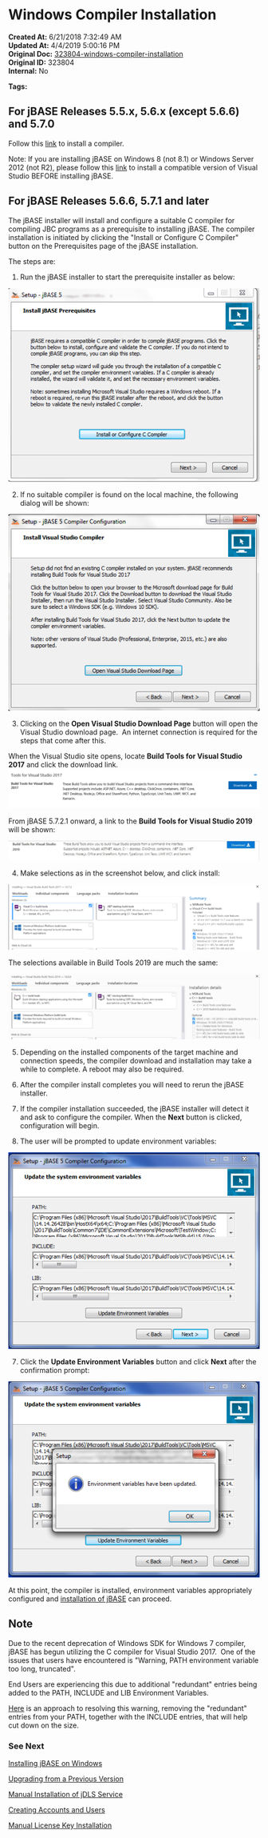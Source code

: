 # Windows Compiler Installation

**Created At:** 6/21/2018 7:32:49 AM  
**Updated At:** 4/4/2019 5:00:16 PM  
**Original Doc:** [323804-windows-compiler-installation](https://docs.jbase.com/36690-installation-guides/323804-windows-compiler-installation)  
**Original ID:** 323804  
**Internal:** No  

**Tags:**
<badge text='windows' vertical='middle' />
<badge text='installation' vertical='middle' />
<badge text='compiler' vertical='middle' />

## For jBASE Releases 5.5.x, 5.6.x (except 5.6.6) and 5.7.0

Follow this [link](./../jbase-release-5.5,-5.6,-5.7.0-%28except-5.6.6%29) to install a compiler.

Note: If you are installing jBASE on Windows 8 (not 8.1) or Windows Server 2012 (not R2), please follow this [link](./../windows-server-2012-&-windows-8-compiler-installation) to install a compatible version of Visual Studio BEFORE installing jBASE.

## For jBASE Releases 5.6.6, 5.7.1 and later

The jBASE installer will install and configure a suitable C compiler for compiling JBC programs as a prerequisite to installing jBASE. The compiler installation is initiated by clicking the "Install or Configure C Compiler" button on the Prerequisites page of the jBASE installation.

The steps are:

1. Run the jBASE installer to start the prerequisite installer as below:

![323804-windows-compiler-installation: 1529567469018-pre-requisites-1](./1529567469018-pre-requisites-1.png)

2. If no suitable compiler is found on the local machine, the following dialog will be shown:

![323804-windows-compiler-installation: 1529567512150-2](./1529567512150-2.png)

3. Clicking on the **Open Visual Studio Download Page** button will open the Visual Studio download page.  An internet connection is required for the steps that come after this.

When the Visual Studio site opens, locate **Build Tools for Visual Studio 2017** and click the download link.![323804-windows-compiler-installation: 1529567567138-prerequisite-option](./1529567567138-prerequisite-option.png)

From jBASE 5.7.2.1 onward, a link to the **Build Tools for Visual Studio 2019** will be shown:

![323804-windows-compiler-installation: 1554395100531-vs2019buildtools](./1554395100531-vs2019buildtools.jpg)

4. Make selections as in the screenshot below, and click install:

![323804-windows-compiler-installation: 1529567629668-prerequisite-download](./1529567629668-prerequisite-download.png)

The selections available in Build Tools 2019 are much the same:

![323804-windows-compiler-installation: 1554395214475-vs2019buildtooloptions](./1554395214475-vs2019buildtooloptions.jpg)

5. Depending on the installed components of the target machine and connection speeds, the compiler download and installation may take a while to complete. A reboot may also be required.

6. After the compiler install completes you will need to rerun the jBASE installer.

7. If the compiler installation succeeded, the jBASE installer will detect it and ask to configure the compiler. When the **Next** button is clicked, configuration will begin.

8. The user will be prompted to update environment variables:

![323804-windows-compiler-installation: 1529567691049-5](./1529567691049-5.png)

7. Click the **Update Environment Variables** button and click **Next** after the confirmation prompt:

![323804-windows-compiler-installation: 1529568053152-6](./1529568053152-6.png)

At this point, the compiler is installed, environment variables appropriately configured and [installation of jBASE](./../windows-installation-guide) can proceed.

## Note

Due to the recent deprecation of Windows SDK for Windows 7 compiler, jBASE has begun utilizing the C compiler for Visual Studio 2017.  One of the issues that users have encountered is "Warning, PATH environment variable too long, truncated".

End Users are experiencing this due to additional "redundant" entries being added to the PATH, INCLUDE and LIB Environment Variables.

[Here](./../../../environment-variables/notes-on-environment-variables-for-the-jbase-compiler) is an approach to resolving this warning, removing the "redundant" entries from your PATH, together with the INCLUDE entries, that will help cut down on the size.

### See Next

[Installing jBASE on Windows](./../windows-installation-guide)

[Upgrading from a Previous Version](./../upgrading-from-a-previous-version)

[Manual Installation of jDLS Service](./../../../jbase/manual-installation-of-jdls-service)

[Creating Accounts and Users](./../create-accounts-and-users)

[Manual License Key Installation](./../manual-license-key-installation)
